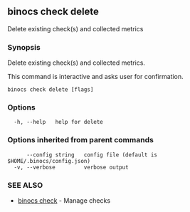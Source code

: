## binocs check delete

Delete existing check(s) and collected metrics

### Synopsis


Delete existing check(s) and collected metrics.

This command is interactive and asks user for confirmation.


```
binocs check delete [flags]
```

### Options

```
  -h, --help   help for delete
```

### Options inherited from parent commands

```
      --config string   config file (default is $HOME/.binocs/config.json)
  -v, --verbose         verbose output
```

### SEE ALSO

* [binocs check](binocs_check.md)	 - Manage checks

